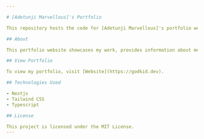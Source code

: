 ```yaml
---

# [Adetunji Marvellous]'s Portfolio

This repository hosts the code for [Adetunji Marvellous]'s portfolio website.

## About

This portfolio website showcases my work, provides information about me, and offers links to my projects.

## View Portfolio

To view my portfolio, visit [Website](https://godkid.dev).

## Technologies Used

- Nextjs
- Tailwind CSS
- Typescript

## License

This project is licensed under the MIT License.
---
```

